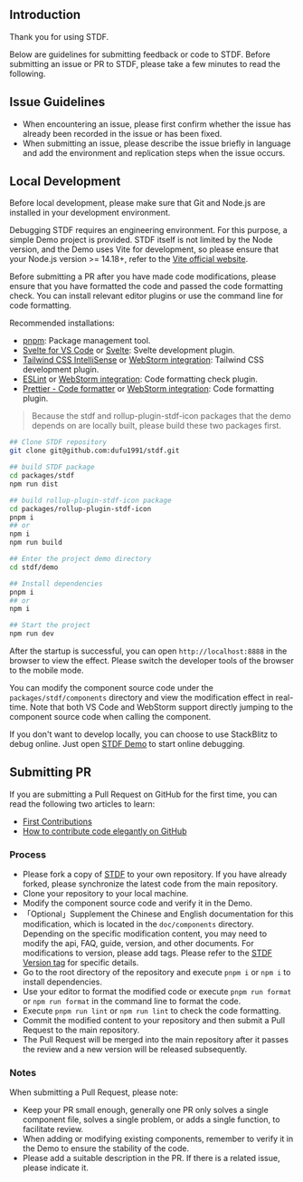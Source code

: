 ## Introduction

Thank you for using STDF.

Below are guidelines for submitting feedback or code to STDF. Before submitting an issue or PR to STDF, please take a few minutes to read the following.

## Issue Guidelines

- When encountering an issue, please first confirm whether the issue has already been recorded in the issue or has been fixed.
- When submitting an issue, please describe the issue briefly in language and add the environment and replication steps when the issue occurs.

## Local Development

Before local development, please make sure that Git and Node.js are installed in your development environment.

Debugging STDF requires an engineering environment. For this purpose, a simple Demo project is provided. STDF itself is not limited by the Node version, and the Demo uses Vite for development, so please ensure that your Node.js version >= 14.18+, refer to the [Vite official website](https://cn.vitejs.dev/guide/#scaffolding-your-first-vite-project).

Before submitting a PR after you have made code modifications, please ensure that you have formatted the code and passed the code formatting check. You can install relevant editor plugins or use the command line for code formatting.

Recommended installations:

- [pnpm](https://pnpm.io/zh): Package management tool.
- [Svelte for VS Code](https://marketplace.visualstudio.com/items?itemName=svelte.svelte-vscode) or [Svelte](https://plugins.jetbrains.com/plugin/12375-svelte): Svelte development plugin.
- [Tailwind CSS IntelliSense](https://marketplace.visualstudio.com/items?itemName=bradlc.vscode-tailwindcss) or [WebStorm integration](https://www.jetbrains.com/help/webstorm/tailwind-css.html): Tailwind CSS development plugin.
- [ESLint](https://marketplace.visualstudio.com/items?itemName=dbaeumer.vscode-eslint) or [WebStorm integration](https://www.jetbrains.com/help/webstorm/eslint.html): Code formatting check plugin.
- [Prettier - Code formatter](https://marketplace.visualstudio.com/items?itemName=esbenp.prettier-vscode) or [WebStorm integration](https://www.jetbrains.com/help/webstorm/prettier.html): Code formatting plugin.

> Because the stdf and rollup-plugin-stdf-icon packages that the demo depends on are locally built, please build these two packages first.

```bash
## Clone STDF repository
git clone git@github.com:dufu1991/stdf.git

## build STDF package
cd packages/stdf
npm run dist

## build rollup-plugin-stdf-icon package
cd packages/rollup-plugin-stdf-icon
pnpm i
## or
npm i
npm run build

## Enter the project demo directory
cd stdf/demo

## Install dependencies
pnpm i
## or
npm i

## Start the project
npm run dev
```

After the startup is successful, you can open `http://localhost:8888` in the browser to view the effect. Please switch the developer tools of the browser to the mobile mode.

You can modify the component source code under the `packages/stdf/components` directory and view the modification effect in real-time. Note that both VS Code and WebStorm support directly jumping to the component source code when calling the component.

If you don't want to develop locally, you can choose to use StackBlitz to debug online. Just open [STDF Demo](https://stackblitz.com/github/dufu1991/demo-stdf?startScript=dev_en) to start online debugging.

## Submitting PR

If you are submitting a Pull Request on GitHub for the first time, you can read the following two articles to learn:

- [First Contributions](https://github.com/firstcontributions/first-contributions/blob/main/translations/README.zh-cn.md)
- [How to contribute code elegantly on GitHub](https://segmentfault.com/a/1190000000736629)

### Process

- Please fork a copy of [STDF](https://github.com/dufu1991/stdf) to your own repository. If you have already forked, please synchronize the latest code from the main repository.
- Clone your repository to your local machine.
- Modify the component source code and verify it in the Demo.
- 「Optional」Supplement the Chinese and English documentation for this modification, which is located in the `doc/components` directory. Depending on the specific modification content, you may need to modify the api, FAQ, guide, version, and other documents. For modifications to version, please add tags. Please refer to the [STDF Version tag](https://github.com/dufu1991/stdf/blob/main/doc/components/button/version.md?plain=1) for specific details.
- Go to the root directory of the repository and execute `pnpm i` or `npm i` to install dependencies.
- Use your editor to format the modified code or execute `pnpm run format` or `npm run format` in the command line to format the code.
- Execute `pnpm run lint` or `npm run lint` to check the code formatting.
- Commit the modified content to your repository and then submit a Pull Request to the main repository.
- The Pull Request will be merged into the main repository after it passes the review and a new version will be released subsequently.

### Notes

When submitting a Pull Request, please note:

- Keep your PR small enough, generally one PR only solves a single component file, solves a single problem, or adds a single function, to facilitate review.
- When adding or modifying existing components, remember to verify it in the Demo to ensure the stability of the code.
- Please add a suitable description in the PR. If there is a related issue, please indicate it.
